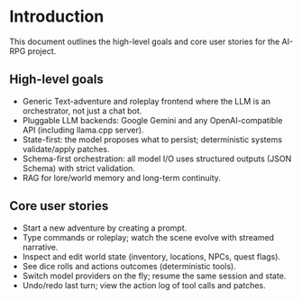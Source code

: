 # Introduction

This document outlines the high-level goals and core user stories for the AI-RPG project.

## High-level goals
- Generic Text-adventure and roleplay frontend where the LLM is an orchestrator, not just a chat bot.
- Pluggable LLM backends: Google Gemini and any OpenAI-compatible API (including llama.cpp server).
- State-first: the model proposes what to persist; deterministic systems validate/apply patches.
- Schema-first orchestration: all model I/O uses structured outputs (JSON Schema) with strict validation.
- RAG for lore/world memory and long-term continuity.

## Core user stories
- Start a new adventure by creating a prompt.
- Type commands or roleplay; watch the scene evolve with streamed narrative.
- Inspect and edit world state (inventory, locations, NPCs, quest flags).
- See dice rolls and actions outcomes (deterministic tools).
- Switch model providers on the fly; resume the same session and state.
- Undo/redo last turn; view the action log of tool calls and patches.

